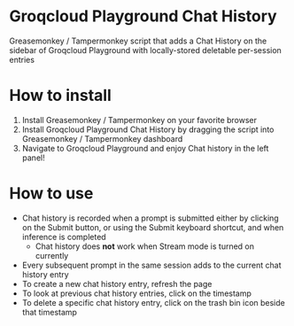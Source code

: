 # Groqcloud Playground Chat History

Greasemonkey / Tampermonkey script that adds a Chat History on the sidebar of Groqcloud Playground with locally-stored deletable per-session entries

# How to install

1. Install Greasemonkey / Tampermonkey on your favorite browser
2. Install Groqcloud Playground Chat History by dragging the script into Greasemonkey / Tampermonkey dashboard
3. Navigate to Groqcloud Playground and enjoy Chat history in the left panel!

# How to use

- Chat history is recorded when a prompt is submitted either by clicking on the Submit button, or using the Submit keyboard shortcut, and when inference is completed
  - Chat history does **not** work when Stream mode is turned on currently
- Every subsequent prompt in the same session adds to the current chat history entry
- To create a new chat history entry, refresh the page
- To look at previous chat history entries, click on the timestamp
- To delete a specific chat history entry, click on the trash bin icon beside that timestamp